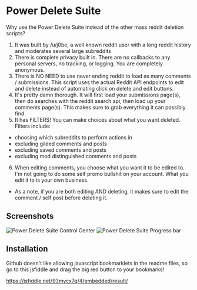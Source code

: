 # Power Delete Suite

Why use the Power Delete Suite instead of the other mass reddit deletion scripts?

1. It was built by /u/j0be, a well known reddit user with a long reddit history and moderates several large subreddits
2. There is complete privacy built in. There are no callbacks to any personal servers, no tracking, or logging. You are completely anonymous.
3. There is NO NEED to use never ending reddit to load as many comments / submissions. This script uses the actual Reddit API endpoints to edit and delete instead of automating click on delete and edit buttons. 
4. It's pretty damn thorough. It will first load your submissions page(s), then do searches with the reddit search api, then load up your comments page(s). This makes sure to grab everything it can possibly find.
5. It has FILTERS! You can make choices about what you want deleted. Filters include:
 * choosing which subreddits to perform actions in
 * excluding gilded comments and posts
 * excluding saved comments and posts
 * excluding mod distinguished comments and posts
6. When editing comments, you choose what you want it to be edited to. I'm not going to do some self promo bullshit on your account. What you edit it to is your own business. 
 * As a note, if you are both editing AND deleting, it makes sure to edit the comment / self post before deleting it.
 
 ## Screenshots
 
 ![Power Delete Suite Control Center](http://i.imgur.com/B0siI0a.png)
 ![Power Delete Suite Progress bar](http://i.imgur.com/QxPzLqH.png)
 
 ## Installation 
 
 Github doesn't like allowing javascript bookmarklets in the readme files, so go to this jsfiddle and drag the big red button to your bookmarks!
 
 https://jsfiddle.net/93mycx7q/4/embedded/result/
 
 
